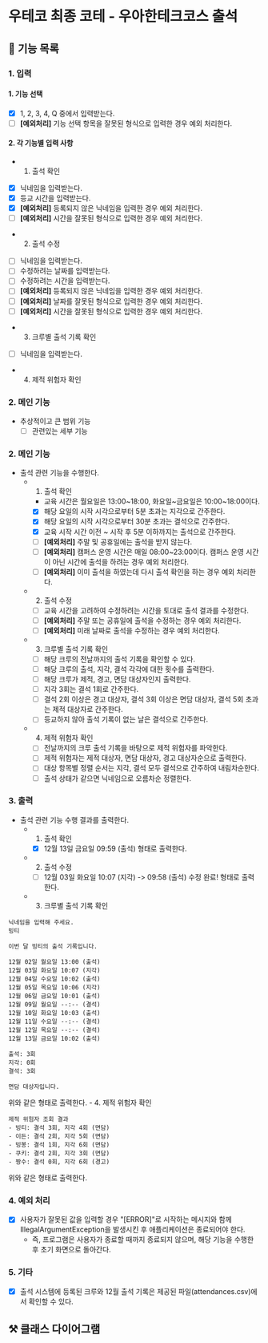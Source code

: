 # 우테코 최종 코테 - 우아한테크코스 출석

## 📌 기능 목록

### 1. 입력
#### 1. 기능 선택
- [X] 1, 2, 3, 4, Q 중에서 입력받는다.
- [ ] **[예외처리]** 기능 선택 항목을 잘못된 형식으로 입력한 경우 예외 처리한다.
#### 2. 각 기능별 입력 사항
- 1. 출석 확인
- [X] 닉네임을 입력받는다.
- [X] 등교 시간을 입력받는다.
- [X] **[예외처리]** 등록되지 않은 닉네임을 입력한 경우 예외 처리한다.
- [ ] **[예외처리]** 시간을 잘못된 형식으로 입력한 경우 예외 처리한다.
- 2. 출석 수정
- [ ] 닉네임을 입력받는다.
- [ ] 수정하려는 날짜를 입력받는다.
- [ ] 수정하려는 시간을 입력받는다.
- [ ] **[예외처리]** 등록되지 않은 닉네임을 입력한 경우 예외 처리한다.
- [ ] **[예외처리]** 날짜를 잘못된 형식으로 입력한 경우 예외 처리한다.
- [ ] **[예외처리]** 시간을 잘못된 형식으로 입력한 경우 예외 처리한다.
- 3. 크루별 출석 기록 확인
- [ ] 닉네임을 입력받는다.
- 4. 제적 위험자 확인

### 2. 메인 기능
- 추상적이고 큰 범위 기능
    - [ ] 관련있는 세부 기능

### 2. 메인 기능
- 출석 관련 기능을 수행한다.
    - 1. 출석 확인
        - 교육 시간은 월요일은 13:00~18:00, 화요일~금요일은 10:00~18:00이다.
        - [X] 해당 요일의 시작 시각으로부터 5분 초과는 지각으로 간주한다.
        - [X] 해당 요일의 시작 시각으로부터 30분 초과는 결석으로 간주한다.
        - [X] 교육 시작 시간 이전 ~ 시작 후 5분 이하까지는 출석으로 간주한다.
        - [ ] **[예외처리]** 주말 및 공휴일에는 출석을 받지 않는다.
        - [ ] **[예외처리]** 캠퍼스 운영 시간은 매일 08:00~23:00이다. 캠퍼스 운영 시간이 아닌 시간에 출석을 하려는 경우 예외 처리한다.
        - [ ] **[예외처리]** 이미 출석을 하였는데 다시 출석 확인을 하는 경우 예외 처리한다.
    - 2. 출석 수정
        - [ ] 교육 시간을 고려하여 수정하려는 시간을 토대로 출석 결과를 수정한다.
        - [ ] **[예외처리]** 주말 또는 공휴일에 출석을 수정하는 경우 예외 처리한다.
        - [ ] **[예외처리]** 미래 날짜로 출석을 수정하는 경우 예외 처리한다.
    - 3. 크루별 출석 기록 확인
        - [ ] 해당 크루의 전날까지의 출석 기록을 확인할 수 있다.
        - [ ] 해당 크루의 출석, 지각, 결석 각각에 대한 횟수를 출력한다.
        - [ ] 해당 크루가 제적, 경고, 면담 대상자인지 출력한다.
        - [ ] 지각 3회는 결석 1회로 간주한다.
        - [ ] 결석 2회 이상은 경고 대상자, 결석 3회 이상은 면담 대상자, 결석 5회 초과는 제적 대상자로 간주한다.
        - [ ] 등교하지 않아 출석 기록이 없는 날은 결석으로 간주한다.
    - 4. 제적 위험자 확인
        - [ ] 전날까지의 크루 출석 기록을 바탕으로 제적 위험자를 파악한다.
        - [ ] 제적 위험자는 제적 대상자, 면담 대상자, 경고 대상자순으로 출력한다.
        - [ ] 대상 항목별 정렬 순서는 지각, 결석 모두 결석으로 간주하여 내림차순한다.
        - [ ] 출석 상태가 같으면 닉네임으로 오름차순 정렬한다.

### 3. 출력
- 출석 관련 기능 수행 결과를 출력한다.
    - 1. 출석 확인
        - [X] 12월 13일 금요일 09:59 (출석) 형태로 출력한다.
    - 2. 출석 수정
        - [ ] 12월 03일 화요일 10:07 (지각) -> 09:58 (출석) 수정 완료! 형태로 출력한다.
    - 3. 크루별 출석 기록 확인
```angular2html
닉네임을 입력해 주세요.
빙티

이번 달 빙티의 출석 기록입니다.

12월 02일 월요일 13:00 (출석)
12월 03일 화요일 10:07 (지각)
12월 04일 수요일 10:02 (출석)
12월 05일 목요일 10:06 (지각)
12월 06일 금요일 10:01 (출석)
12월 09일 월요일 --:-- (결석)
12월 10일 화요일 10:03 (출석)
12월 11일 수요일 --:-- (결석)
12월 12일 목요일 --:-- (결석)
12월 13일 금요일 10:02 (출석)

출석: 3회
지각: 0회
결석: 3회

면담 대상자입니다.
```
위와 같은 형태로 출력한다.
    - 4. 제적 위험자 확인
```angular2html
제적 위험자 조회 결과
- 빙티: 결석 3회, 지각 4회 (면담)
- 이든: 결석 2회, 지각 5회 (면담)
- 빙봉: 결석 1회, 지각 6회 (면담)
- 쿠키: 결석 2회, 지각 3회 (면담)
- 짱수: 결석 0회, 지각 6회 (경고)
```
위와 같은 형태로 출력한다.

### 4. 예외 처리
- [X] 사용자가 잘못된 값을 입력할 경우 "[ERROR]"로 시작하는 메시지와 함께 IllegalArgumentException을 발생시킨 후 애플리케이션은 종료되어야 한다.
  - 즉, 프로그램은 사용자가 종료할 때까지 종료되지 않으며, 해당 기능을 수행한 후 초기 화면으로 돌아간다.

### 5. 기타
- [X] 출석 시스템에 등록된 크루와 12월 출석 기록은 제공된 파일(attendances.csv)에서 확인할 수 있다.

## ⚒️ 클래스 다이어그램